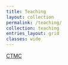 ```yaml
---
title: Teaching
layout: collection
permalink: /teaching/
collection: teaching
entries_layout: grid
classes: wide
---
```

[CTMC](/teaching/ctmc/)

